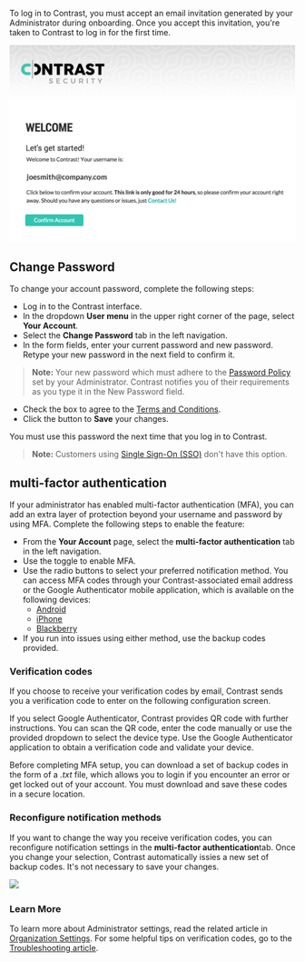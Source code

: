 <!--
title: "Login &amp; Password"
description: "Overview of user login and password"
tags: "user login password manage account"
-->

To log in to Contrast, you must accept an email invitation generated by your Administrator during onboarding. Once you accept this invitation, you're taken to Contrast to log in for the first time. 

<a href="assets/images/Email_Welcome.png" rel="lightbox" title="Email Invitation"><img class="thumbnail" src="assets/images/Email_Welcome.png"/></a>

## Change Password

To change your account password, complete the following steps:

* Log in to the Contrast interface.
* In the dropdown **User menu** in the upper right corner of the page, select **Your Account**. 
* Select the **Change Password** tab in the left navigation.
* In the form fields, enter your current password and new password. Retype your new password in the next field to confirm it. 

> **Note:** Your new password which must adhere to the [Password Policy](admin-systemsettings.html#pwd) set by your Administrator. Contrast notifies you of their requirements as you type it in the New Password field. 

* Check the box to agree to the [Terms and Conditions](https://app.contrastsecurity.com/Contrast/static/html/tac.htm).
* Click the button to **Save** your changes.

You must use this password the next time that you log in to Contrast. 

>**Note:** Customers using [Single Sign-On (SSO)](installation-setupauth.html#sso-setup) don't have this option.

## multi-factor authentication

If your administrator has enabled multi-factor authentication (MFA), you can add an extra layer of protection beyond your username and password by using MFA. Complete the following steps to enable the feature:

* From the **Your Account** page, select the **multi-factor authentication** tab in the left navigation.
* Use the toggle to enable MFA. 
* Use the radio buttons to select your preferred notification method. You can access MFA codes through your Contrast-associated email address or the Google Authenticator mobile application, which is available on the following devices:
	* [Android](https://play.google.com/store/apps/details?id=com.google.android.apps.authenticator2&hl=en)
	* [iPhone](https://itunes.apple.com/us/app/google-authenticator/id388497605?mt=8)
	* [Blackberry](https://appworld.blackberry.com/webstore/content/29401059/?lang=en&countrycode=US) 
* If you run into issues using either method, use the backup codes provided.

### Verification codes 

If you choose to receive your verification codes by email, Contrast sends you a verification code to enter on the following configuration screen.  

If you select Google Authenticator, Contrast provides QR code with further instructions. You can scan the QR code, enter the code manually or use the provided dropdown to select the device type. Use the Google Authenticator application to obtain a verification code and validate your device.

Before completing MFA setup, you can download a set of backup codes in the form of a *.txt* file, which allows you to login if you encounter an error or get locked out of your account. You must download and save these codes in a secure location. 

### Reconfigure notification methods

If you want to change the way you receive verification codes, you can reconfigure notification settings in the **multi-factor authentication**tab. Once you change your selection, Contrast automatically issies a new set of backup codes. It's not necessary to save your changes. 

<a href="assets/images/MFAUserSettings.png" rel="lightbox" title="User Settings"><img class="thumbnail" src="assets/images/MFAUserSettings.png"/></a>

### Learn More 

To learn more about Administrator settings, read the related article in [Organization Settings](admin-orgsecurity.html#security-tsvp). For some helpful tips on verification codes, go to the [Troubleshooting article](troubleshooting-auth.html#tsv-trouble).

